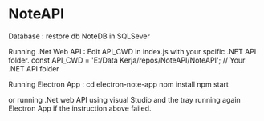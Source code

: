 # NoteAPI

Database :
restore db NoteDB in SQLSever

Running .Net Web API :
Edit API_CWD in index.js with your spcific .NET API folder.
const API_CWD = 'E:/Data Kerja/repos/NoteAPI/NoteAPI'; // Your .NET API folder

Running Electron App :
cd electron-note-app
npm install
npm start

or running .Net web API using visual Studio and the tray running again Electron App if the instruction above failed.
